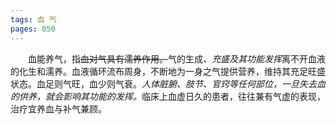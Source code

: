 ```yaml
---
tags: 血 气
pages: 050
---
```

&emsp;&emsp;血能养气，指~~血对气具有濡养作用。~~气的生成<dfn>、充盛及其功能发挥</dfn>离不开血液的化生和濡养。血液循环流布周身，不断地为一身之气提供营养，维持其充足旺盛状态。血足则气旺，血少则气衰。<dfn>人体脏腑、肢节、官窍等任何部位，一旦失去血的供养，就会影响其功能的发挥。</dfn>临床上血虚日久的患者，往往兼有气虚的表现，治疗宜养血与补气兼顾。